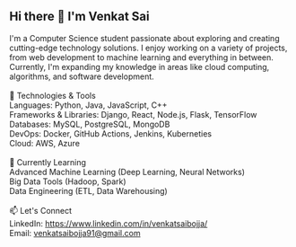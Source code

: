 ## Hi there 👋 I'm Venkat Sai



I'm a Computer Science student passionate about exploring and creating cutting-edge technology solutions. I enjoy working on a variety of projects, from web development to machine learning and everything in between. Currently, I'm expanding my knowledge in areas like cloud computing, algorithms, and software development.
<br><br>
🔧 Technologies & Tools
<br>Languages: Python, Java, JavaScript, C++
<br>Frameworks & Libraries: Django, React, Node.js, Flask, TensorFlow
<br>Databases: MySQL, PostgreSQL, MongoDB
<br>DevOps: Docker, GitHub Actions, Jenkins, Kuberneties
<br>Cloud: AWS, Azure
<br><br>
🌱 Currently Learning
<br>Advanced Machine Learning (Deep Learning, Neural Networks)
<br>Big Data Tools (Hadoop, Spark)
<br>Data Engineering (ETL, Data Warehousing)
<br><br>
📫 Let's Connect
<br>LinkedIn: https://www.linkedin.com/in/venkatsaibojja/
<br>Email: venkatsaibojja91@gmail.com

